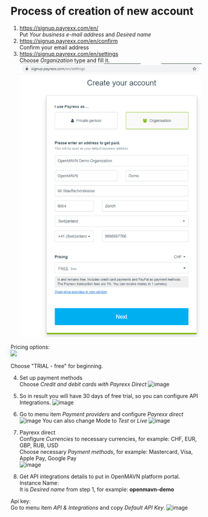 # Process of creation of new account

1. https://signup.payrexx.com/en/<br>
Put *Your business e-mail address* and *Desired name*
2. https://signup.payrexx.com/en/confirm<br>
Confirm your email address
3. https://signup.payrexx.com/en/settings<br>
Choose *Organization* type and fill it.<br>
![image](https://github.com/OpenMAVN/Docs/raw/master/images/payrexx-organization-info.png)

Pricing options:
<br>
<img src="https://user-images.githubusercontent.com/11960985/102331854-6791f980-3f9c-11eb-8d1d-3cf7a03db1b7.png"
     style="width: 200px; box-shadow: 0 0px 15px 0px powderblue;">

Choose "TRIAL - free" for beginning.

4. Set up payment methods<br>
Choose *Credit and debit cards with Payrexx Direct*
![image](https://user-images.githubusercontent.com/11960985/87147264-fba4ba00-c2b4-11ea-9ca4-a87275953041.png)

5. So in result you will have 30 days of free trial, so you can configure API Integrations.
![image](https://user-images.githubusercontent.com/11960985/87147670-b59c2600-c2b5-11ea-817a-43571bcc19e7.png)

6. Go to menu item *Payment providers* and configure *Payrexx direct*
![image](https://user-images.githubusercontent.com/11960985/87148162-94880500-c2b6-11ea-8572-0ae75cf2cd1b.png)
You can also change Mode to *Test* or *Live*
![image](https://user-images.githubusercontent.com/11960985/102326110-07e42000-3f95-11eb-816b-b8d2a11e8def.png)

7. Payrexx direct<br>
Configure *Currencies* to necessary currencies, for example: CHF, EUR, GBP, RUB, USD<br>
Choose necessary *Payment methods*, for example: Mastercard, Visa, Apple Pay, Google Pay<br>
![image](https://user-images.githubusercontent.com/11960985/87148348-e9c41680-c2b6-11ea-859f-867f50c18061.png)

8. Get API integrations details to put in OpenMAVN platform portal.<br>
Instance Name:<br>
It is *Desired name* from step 1, for example: **openmavn-demo**

Api key:<br>
Go to menu item *API & Integrations* and copy *Default API Key*.
![image](https://user-images.githubusercontent.com/11960985/87148862-dc5b5c00-c2b7-11ea-9d70-abea8b3310ea.png)

